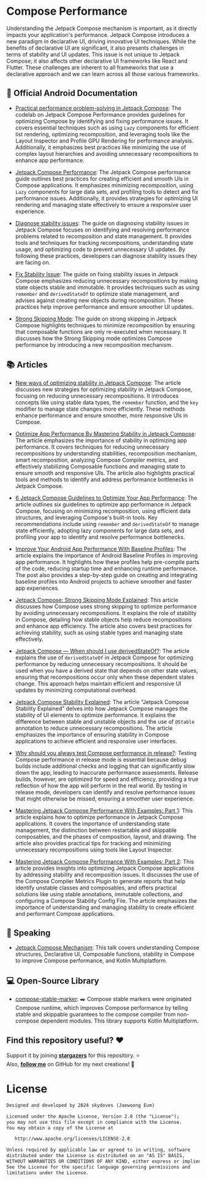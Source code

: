 # Compose Performance

Understanding the Jetpack Compose mechanism is important, as it directly impacts your application's performance. Jetpack Compose introduces a new paradigm in declarative UI, driving innovative UI techniques. While the benefits of declarative UI are significant, it also presents challenges in terms of stability and UI updates. This issue is not unique to Jetpack Compose; it also affects other declarative UI frameworks like React and Flutter. These challenges are inherent to all frameworks that use a declarative approach and we can learn across all those various frameworks.

## 📓 Official Android Documentation

* [Practical performance problem-solving in Jetpack Compose](https://developer.android.com/codelabs/jetpack-compose-performance#0): The codelab on Jetpack Compose Performance provides guidelines for optimizing Compose by identifying and fixing performance issues. It covers essential techniques such as using `Lazy` components for efficient list rendering, optimizing recomposition, and leveraging tools like the Layout Inspector and Profile GPU Rendering for performance analysis. Additionally, it emphasizes best practices like minimizing the use of complex layout hierarchies and avoiding unnecessary recompositions to enhance app performance.

* [Jetpack Compose Performance](https://developer.android.com/develop/ui/compose/performance): The Jetpack Compose performance guide outlines best practices for creating efficient and smooth UIs in Compose applications. It emphasizes minimizing recomposition, using `Lazy` components for large data sets, and profiling tools to detect and fix performance issues. Additionally, it provides strategies for optimizing UI rendering and managing state effectively to ensure a responsive user experience.

* [Diagnose stability issues](https://developer.android.com/develop/ui/compose/performance/stability/diagnose): The guide on diagnosing stability issues in Jetpack Compose focuses on identifying and resolving performance problems related to recomposition and state management. It provides tools and techniques for tracking recompositions, understanding state usage, and optimizing code to prevent unnecessary UI updates. By following these practices, developers can diagnose stability issues they are facing on.

* [Fix Stability Issue](https://developer.android.com/develop/ui/compose/performance/stability/fix): The guide on fixing stability issues in Jetpack Compose emphasizes reducing unnecessary recompositions by making state objects stable and immutable. It provides techniques such as using `remember` and `derivedStateOf` to optimize state management, and advises against creating new objects during recomposition. These practices help improve performance and ensure smoother UI updates.

* [Strong Skipping Mode](https://developer.android.com/develop/ui/compose/performance/stability/strongskipping): The guide on strong skipping in Jetpack Compose highlights techniques to minimize recomposition by ensuring that composable functions are only re-executed when necessary. It discusses how the Strong Skipping mode optimizes Compose performance by introducing a new recomposition mechanism.

## 📚 Articles

* [New ways of optimizing stability in Jetpack Compose](https://medium.com/androiddevelopers/new-ways-of-optimizing-stability-in-jetpack-compose-038106c283cc): The article discusses new strategies for optimizing stability in Jetpack Compose, focusing on reducing unnecessary recompositions. It introduces concepts like using stable data types, the `remember` function, and the `key` modifier to manage state changes more efficiently. These methods enhance performance and ensure smoother, more responsive UIs in Compose.

* [Optimize App Performance By Mastering Stability in Jetpack Compose](https://medium.com/proandroiddev/optimize-app-performance-by-mastering-stability-in-jetpack-compose-69f40a8c785d): The article emphasizes the importance of stability in optimizing app performance. It covers techniques for reducing unnecessary recompositions by understanding stabilities, recomposition mechanism, smart recomposition, analyzing Compose Compiler metrics, and effectively stabilizing Composable functions and managing state to ensure smooth and responsive UIs. The article also highlights practical tools and methods to identify and address performance bottlenecks in Jetpack Compose.

* [6 Jetpack Compose Guidelines to Optimize Your App Performance](https://medium.com/proandroiddev/6-jetpack-compose-guidelines-to-optimize-your-app-performance-be18533721f9): The article outlines six guidelines to optimize app performance in Jetpack Compose, focusing on minimizing recomposition, using efficient data structures, and leveraging Compose's built-in tools. Key recommendations include using `remember` and `derivedStateOf` to manage state efficiently, adopting lazy components for large data sets, and profiling your app to identify and resolve performance bottlenecks.

* [Improve Your Android App Performance With Baseline Profiles](https://getstream.io/blog/android-baseline-profile/): The article explains the importance of Android Baseline Profiles in improving app performance. It highlights how these profiles help pre-compile parts of the code, reducing startup time and enhancing runtime performance. The post also provides a step-by-step guide on creating and integrating baseline profiles into Android projects to achieve smoother and faster app experiences.

* [Jetpack Compose: Strong Skipping Mode Explained](https://medium.com/androiddevelopers/jetpack-compose-strong-skipping-mode-explained-cbdb2aa4b900): This article discusses how Compose uses strong skipping to optimize performance by avoiding unnecessary recompositions. It explains the role of stability in Compose, detailing how stable objects help reduce recompositions and enhance app efficiency. The article also covers best practices for achieving stability, such as using stable types and managing state effectively.

* [Jetpack Compose — When should I use derivedStateOf?](https://medium.com/androiddevelopers/jetpack-compose-when-should-i-use-derivedstateof-63ce7954c11b): The article explains the use of `derivedStateOf` in Jetpack Compose for optimizing performance by reducing unnecessary recompositions. It should be used when you have a derived state that depends on other state values, ensuring that recompositions occur only when these dependent states change. This approach helps maintain efficient and responsive UI updates by minimizing computational overhead.

* [Jetpack Compose Stability Explained](https://medium.com/androiddevelopers/jetpack-compose-stability-explained-79c10db270c8): The article "Jetpack Compose Stability Explained" delves into how Jetpack Compose manages the stability of UI elements to optimize performance. It explains the difference between stable and unstable objects and the use of `@Stable` annotation to reduce unnecessary recompositions. The article emphasizes the importance of ensuring stability in Compose applications to achieve efficient and responsive user interfaces. 

* [Why should you always test Compose performance in release?](https://medium.com/androiddevelopers/why-should-you-always-test-compose-performance-in-release-4168dd0f2c71): Testing Compose performance in release mode is essential because debug builds include additional checks and logging that can significantly slow down the app, leading to inaccurate performance assessments. Release builds, however, are optimized for speed and efficiency, providing a true reflection of how the app will perform in the real world. By testing in release mode, developers can identify and resolve performance issues that might otherwise be missed, ensuring a smoother user experience.

* [Mastering Jetpack Compose Performance With Examples: Part 1](https://www.getyourguide.careers/posts/mastering-jetpack-compose-performance-part-1): This article explains how to optimize performance in Jetpack Compose applications. It covers the importance of understanding state management, the distinction between restartable and skippable composables, and the phases of composition, layout, and drawing. The article also provides practical tips for tracking and minimizing unnecessary recompositions using tools like Layout Inspector.

* [Mastering Jetpack Compose Performance With Examples: Part 2](https://www.getyourguide.careers/posts/mastering-jetpack-compose-performance-part-2): This article provides insights into optimizing Jetpack Compose applications by addressing stability and recomposition issues. It discusses the use of the Compose Compiler Metrics Plugin to generate reports that help identify unstable classes and composables, and offers practical solutions like using stable annotations, immutable collections, and configuring a Compose Stability Config File. The article emphasizes the importance of understanding and managing stability to create efficient and performant Compose applications. 

## 🎤 Speaking

* [Jetpack Compose Mechanism](https://speakerdeck.com/skydoves/jetpack-compose-mechanism): This talk covers understanding Compose structures, Declarative UI, Composable functions, stability in Compose to improve Compose performance, and Kotlin Multiplatform.

## 💻 Open-Source Library

* [compose-stable-marker](https://github.com/skydoves/compose-stable-marker): ✒️ Compose stable markers were originated Compose runtime, which improves Compose performance by telling stable and skippable guarantees to the compose compiler from non-compose dependent modules. This library supports Kotlin Multiplatform.

## Find this repository useful? :heart:
Support it by joining __[stargazers](https://github.com/skydoves/compose-performance/stargazers)__ for this repository. :star: <br>
Also, __[follow me](https://github.com/skydoves)__ on GitHub for my next creations! 🤩

# License
```xml
Designed and developed by 2024 skydoves (Jaewoong Eum)

Licensed under the Apache License, Version 2.0 (the "License");
you may not use this file except in compliance with the License.
You may obtain a copy of the License at

   http://www.apache.org/licenses/LICENSE-2.0

Unless required by applicable law or agreed to in writing, software
distributed under the License is distributed on an "AS IS" BASIS,
WITHOUT WARRANTIES OR CONDITIONS OF ANY KIND, either express or implied.
See the License for the specific language governing permissions and
limitations under the License.
```
